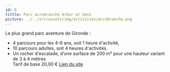 ```yaml
---
id: 6
tittle: Parc acrobranche Arbor et Sens
picture: ../../src/assets/img/activities/acrobranche.png
---
```

Le plus grand parc aventure de Gironde :  
- 4 parcours pour les 4-6 ans, soit 1 heure d'activité,  
- 10 parcours adultes, soit 4 heures d'activités.  
- Un rocher d'escalade, d’une surface de 200 m² pour une hauteur variant de 3 à 4 mètres.  
Tarif de base 20,00 €
[Lien du site](http://www.arbor-et-sens.fr)
